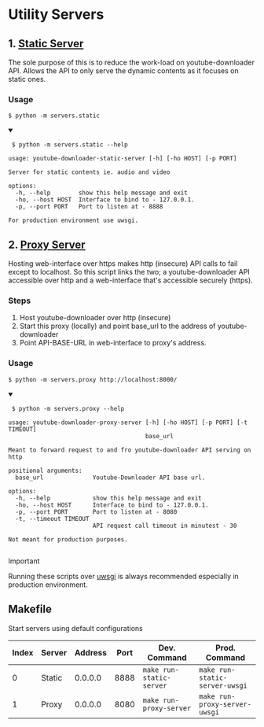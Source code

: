 # Utility Servers

## 1. [Static Server](./static.py)

The sole purpose of this is to reduce the work-load on youtube-downloader API.
Allows the API to only serve the dynamic contents as it focuses on static ones.

### Usage

`$ python -m servers.static`

<details open>

<summary>

  <code> $ python -m servers.static --help </code>

</summary>

```
usage: youtube-downloader-static-server [-h] [-ho HOST] [-p PORT]

Server for static contents ie. audio and video

options:
  -h, --help        show this help message and exit
  -ho, --host HOST  Interface to bind to - 127.0.0.1.
  -p, --port PORT   Port to listen at - 8888

For production environment use uwsgi.

```

</details>

## 2. [Proxy Server](./proxy.py)

Hosting web-interface over https makes http (insecure) API calls to fail except to localhost.
So this script links the two; a youtube-downloader API accessible over http and a web-interface that's
accessible securely (https).

### Steps

1. Host youtube-downloader over http (insecure)
2. Start this proxy (locally) and point base_url to the address of youtube-downloader
3. Point API-BASE-URL in web-interface to proxy's address.

### Usage

`$ python -m servers.proxy http://localhost:8000/`

<details open>

<summary>

  <code> $ python -m servers.proxy --help </code>

</summary>

```
usage: youtube-downloader-proxy-server [-h] [-ho HOST] [-p PORT] [-t TIMEOUT]
                                       base_url

Meant to forward request to and fro youtube-downloader API serving on http

positional arguments:
  base_url              Youtube-Downloader API base url.

options:
  -h, --help            show this help message and exit
  -ho, --host HOST      Interface to bind to - 127.0.0.1.
  -p, --port PORT       Port to listen at - 8080
  -t, --timeout TIMEOUT
                        API request call timeout in minutest - 30

Not meant for production purposes.


```

</details>

> [!IMPORTANT]
> Running these scripts over [uwsgi](https://pypi.org/project/uWSGI/) is always recommended especially in production environment.

## Makefile

Start servers using default configurations

| Index | Server | Address | Port | Dev. Command             | Prod. Command                  |
|-------|--------|---------|------|--------------------------|--------------------------------|
|  0    | Static | 0.0.0.0 | 8888 | `make run-static-server` | `make run-static-server-uwsgi` |
|  1    | Proxy  | 0.0.0.0 | 8080 | `make run-proxy-server`  | `make run-proxy-server-uwsgi`  |
